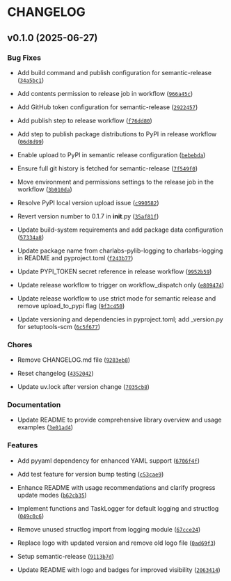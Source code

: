 # CHANGELOG


## v0.1.0 (2025-06-27)

### Bug Fixes

- Add build command and publish configuration for semantic-release
  ([`34a5bc1`](https://github.com/charlabsdev/pylib_logging/commit/34a5bc1b3bf2bc2dccd15d30b66151c5cd95cb63))

- Add contents permission to release job in workflow
  ([`966a45c`](https://github.com/charlabsdev/pylib_logging/commit/966a45c996688253a68fb323853a6587b9a35aad))

- Add GitHub token configuration for semantic-release
  ([`2922457`](https://github.com/charlabsdev/pylib_logging/commit/292245788caa3e646a68f5ebdaf2ca1765a49a99))

- Add publish step to release workflow
  ([`f76dd80`](https://github.com/charlabsdev/pylib_logging/commit/f76dd80eb0aea4a005d2ef893433aaf1dae16acd))

- Add step to publish package distributions to PyPI in release workflow
  ([`06d8d99`](https://github.com/charlabsdev/pylib_logging/commit/06d8d9980d70a9ef4bfd6ac7149c2730156922ac))

- Enable upload to PyPI in semantic release configuration
  ([`bebebda`](https://github.com/charlabsdev/pylib_logging/commit/bebebda48e73333bee22a9e797483acd1acc3a69))

- Ensure full git history is fetched for semantic-release
  ([`7f549f0`](https://github.com/charlabsdev/pylib_logging/commit/7f549f001cecf36c5ddfc8ca44a91df8e1df6752))

- Move environment and permissions settings to the release job in the workflow
  ([`3b010da`](https://github.com/charlabsdev/pylib_logging/commit/3b010da40ca13eef35617cf5c8c87b00dafda082))

- Resolve PyPI local version upload issue
  ([`c990582`](https://github.com/charlabsdev/pylib_logging/commit/c9905824e4753eb18ea8dbbc06bd4efb56f2585e))

- Revert version number to 0.1.7 in __init__.py
  ([`35af81f`](https://github.com/charlabsdev/pylib_logging/commit/35af81fccd5bea173d677552db567c8a3a15e1dc))

- Update build-system requirements and add package data configuration
  ([`57334a8`](https://github.com/charlabsdev/pylib_logging/commit/57334a8f41f051ec2e604ae5e80179d6f19ffea6))

- Update package name from charlabs-pylib-logging to charlabs-logging in README and pyproject.toml
  ([`f243b77`](https://github.com/charlabsdev/pylib_logging/commit/f243b77e0404e7e552c79b473dc048ff252898a5))

- Update PYPI_TOKEN secret reference in release workflow
  ([`9952b59`](https://github.com/charlabsdev/pylib_logging/commit/9952b595f8c1c3ebdd259f96c34ca9f3f2123d5f))

- Update release workflow to trigger on workflow_dispatch only
  ([`e809474`](https://github.com/charlabsdev/pylib_logging/commit/e8094743538499edf2af6d7bf0cfab9c0a5ed5e0))

- Update release workflow to use strict mode for semantic release and remove upload_to_pypi flag
  ([`9f3c450`](https://github.com/charlabsdev/pylib_logging/commit/9f3c4504a299b29df7a1d3904baf4962bfdaf29a))

- Update versioning and dependencies in pyproject.toml; add _version.py for setuptools-scm
  ([`6c5f677`](https://github.com/charlabsdev/pylib_logging/commit/6c5f677963292dfea6ac3ff23b40c86e865e181c))

### Chores

- Remove CHANGELOG.md file
  ([`9283eb8`](https://github.com/charlabsdev/pylib_logging/commit/9283eb850841b2253cad68b78f715e8340fc0ebf))

- Reset changelog
  ([`4352042`](https://github.com/charlabsdev/pylib_logging/commit/4352042d2d16d788644885e929217c936f656d69))

- Update uv.lock after version change
  ([`7035cb8`](https://github.com/charlabsdev/pylib_logging/commit/7035cb8e4a1ddbcfb3e50031dfffcb339b8d7eea))

### Documentation

- Update README to provide comprehensive library overview and usage examples
  ([`3e01ad4`](https://github.com/charlabsdev/pylib_logging/commit/3e01ad4663da5c89910dba95f67c6846dcbd272f))

### Features

- Add pyyaml dependency for enhanced YAML support
  ([`6706f4f`](https://github.com/charlabsdev/pylib_logging/commit/6706f4f1ef7842c06f3ff84d34a4ebfb7b4144b8))

- Add test feature for version bump testing
  ([`c53cae9`](https://github.com/charlabsdev/pylib_logging/commit/c53cae9da3b413f335d6495e039055155f6c70cd))

- Enhance README with usage recommendations and clarify progress update modes
  ([`b62cb35`](https://github.com/charlabsdev/pylib_logging/commit/b62cb35e6fb4d23332392ff1fa7a03137d95a6cf))

- Implement functions and TaskLogger for default logging and structlog
  ([`049c0c6`](https://github.com/charlabsdev/pylib_logging/commit/049c0c63130bfc64535ef2f26d2193c2df2621d3))

- Remove unused structlog import from logging module
  ([`67cce24`](https://github.com/charlabsdev/pylib_logging/commit/67cce24bf4a0961ed8284cdd6cf69e60f386f2b3))

- Replace logo with updated version and remove old logo file
  ([`0ad69f3`](https://github.com/charlabsdev/pylib_logging/commit/0ad69f351a51e30913a14e6287ae6702fe52006c))

- Setup semantic-release
  ([`9113b7d`](https://github.com/charlabsdev/pylib_logging/commit/9113b7d89a915678c5e403b768ba936e41fe62b2))

- Update README with logo and badges for improved visibility
  ([`2063414`](https://github.com/charlabsdev/pylib_logging/commit/20634144509d0d9d2b2cd2f63d0a2feecdcba37a))
